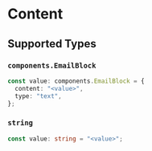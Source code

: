 # Content


## Supported Types

### `components.EmailBlock`

```typescript
const value: components.EmailBlock = {
  content: "<value>",
  type: "text",
};
```

### `string`

```typescript
const value: string = "<value>";
```

